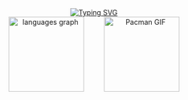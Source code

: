 <div align="center">
  <a href="https://git.io/typing-svg">
    <img src="https://readme-typing-svg.demolab.com?font=Fira+Code&weight=500&size=22&pause=1000&color=39C5BB&center=true&vCenter=true&random=false&width=524&lines=.𓏲˖+Welcome+to+my+profile!+🎐.𓏲 ˖" alt="Typing SVG">
  </a>
</div>

<div align="center">
  <img src="https://github-readme-stats.vercel.app/api/top-langs?username=BekkaMarks&locale=en&hide_title=false&layout=compact&card_width=320&langs_count=5&theme=algolia&hide_border=true&order=2" height="150" alt="languages graph" />
  &nbsp;&nbsp;&nbsp;&nbsp;&nbsp;&nbsp;&nbsp;&nbsp; 
  <img src="https://github.com/user-attachments/assets/9eb92791-762b-4a2f-bbce-3e2f1a70eb6c" height="150" alt="Pacman GIF" />
</div>
